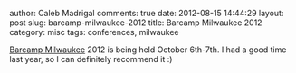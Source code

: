 author: Caleb Madrigal
comments: true
date: 2012-08-15 14:44:29
layout: post
slug: barcamp-milwaukee-2012
title: Barcamp Milwaukee 2012
category: misc
tags: conferences, milwaukee

[Barcamp Milwaukee](https://barcampmilwaukee.org/) 2012 is being held October 6th-7th.  I had a good time last year, so I can definitely recommend it :)


